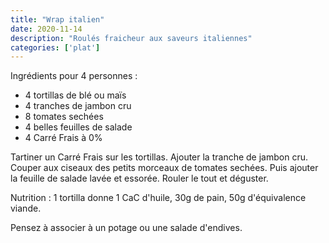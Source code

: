 ```yaml
---
title: "Wrap italien"
date: 2020-11-14
description: "Roulés fraicheur aux saveurs italiennes"
categories: ['plat']
---
```

Ingrédients pour 4 personnes :
- 4 tortillas de blé ou maïs
- 4 tranches de jambon cru
- 8 tomates sechées
- 4 belles feuilles de salade
- 4 Carré Frais à 0%

Tartiner un Carré Frais sur les tortillas.
Ajouter la tranche de jambon cru.
Couper aux ciseaux des petits morceaux de tomates sechées.
Puis ajouter la feuille de salade lavée et essorée.
Rouler le tout et déguster.

Nutrition : 1 tortilla donne 1 CaC d'huile, 30g de pain, 50g d'équivalence viande.

Pensez à associer à un potage ou une salade d'endives.